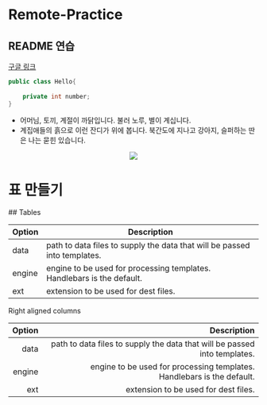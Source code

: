 # Remote-Practice

## README 연습

[구글 링크](https://www.google.com)


```java
public class Hello{
    
    private int number;
}
```
<ul>
<li>어머님, 토끼, 계절이 까닭입니다. 불러 노루, 별이 계십니다.</li>
<li>계집애들의 흙으로 이런 잔디가 위에 봅니다. 북간도에 지나고 강아지, 슬퍼하는 딴은 나는 묻힌 있습니다.</li>
</ul>
<p align="center">
  <img src="https://github.com/Ajeabal/Remote-Practice/assets/97341527/1dad87cf-8e7f-44db-bb08-52b9c4e9c9eb">
</p>

<h1>표 만들기</h1>
## Tables

| Option | Description |
| ------ | ----------- |
| data   | path to data files to supply the data that will be passed into templates. |
| engine | engine to be used for processing templates. Handlebars is the default. |
| ext    | extension to be used for dest files. |

Right aligned columns

| Option | Description |
| ------:| -----------:|
| data   | path to data files to supply the data that will be passed into templates. |
| engine | engine to be used for processing templates. Handlebars is the default. |
| ext    | extension to be used for dest files. |
